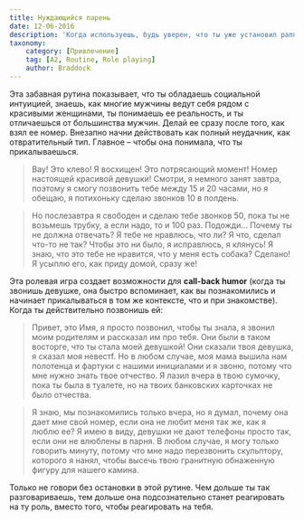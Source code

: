 ```yaml
---
title: Нуждающийся парень
date: 12-06-2016
description: 'Когда используешь, будь уверен, что ты уже установил раппорт и она знает, что ты прикалываешься и на самом деле ты совсем другой.'
taxonomy:
    category: [Привлечение]
	tag: [A2, Routine, Role playing]
	author: Braddock
---
```


Эта забавная рутина показывает, что ты обладаешь социальной интуицией, знаешь, как многие мужчины ведут себя рядом с красивыми женщинами, ты понимаешь ее реальность, и ты отличаешься от большинства мужчин. Делай ее сразу после того, как взял ее номер. Внезапно начни действовать как полный неудачник, как отвратительный тип.
Главное – чтобы она понимала, что ты прикалываешься.

> Вау! Это клево! Я восхищен! Это потрясающий момент! Номер настоящей красивой девушки! Смотри, я немного занят завтра, поэтому я смогу позвонить тебе между 15 и 20 часами, но я обещаю, я потихоньку сделаю звонков 10 в полдень. 

> Но послезавтра я свободен и сделаю тебе звонков 50, пока ты не возьмешь трубку, а если надо, то и 100 раз. Подожди... Почему ты не должна отвечать? Я тебе не нравлюсь, что ли? Я что, сделал что-то не так? Чтобы это ни было, я исправлюсь, я клянусь! Я знаю, что это тебе не нравится, что у меня есть собака? Сделано! Я усыплю его, как приду домой, сразу же!

Эта ролевая игра создает возможности для **call-back humor** (когда ты звонишь девушке, она быстро вспоминает, как вы познакомились и начинает прикалываться в том же контексте, что и при знакомстве). Когда ты действительно позвонишь ей:

> Привет, это Имя, я просто позвонил, чтобы ты знала, я звонил моим родителям и рассказал им про тебя. Они были в таком восторге, что ты стала моей девушкой! Они сказали твоя девушка, я сказал моя невестf. Но в любом случае, моя мама вышила нам полотенца и фартуки с нашими инициалами и я звоню, потому что мне нужно знать твое отчество. Я лазил вчера в твою сумочку, пока ты была в туалете, но на твоих банковских карточках не было отчества. 

> Я знаю, мы познакомились только вчера, но я думал, почему она дает мне свой номер, если она не любит меня так же, как я люблю ее? Я имею в виду, девушки не дают телефоны просто так, если они не влюблены в парня. В любом случае, я могу только говорить минуту, потому что мне надо перезвонить скульптору, которого я нанял, чтобы высечь твою гранитную обнаженную фигуру для нашего камина.

Только не говори без остановки в этой рутине. Чем дольше ты так разговариваешь, тем дольше она подсознательно станет реагировать на ту роль, вместо того, чтобы реагировать на тебя.